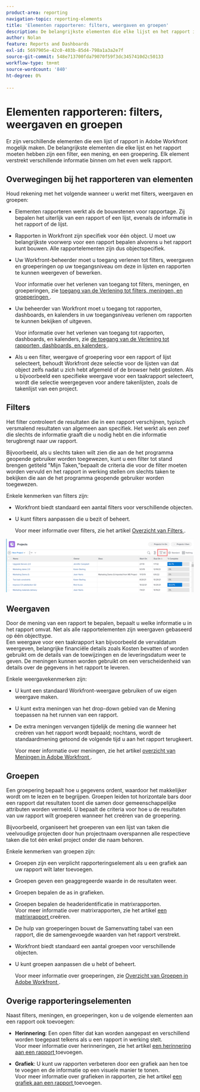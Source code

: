 ```yaml
---
product-area: reporting
navigation-topic: reporting-elements
title: 'Elementen rapporteren: filters, weergaven en groepen'
description: De belangrijkste elementen die elke lijst en het rapport in Workfront moeten hebben zijn een filter, een mening, en een groepering. Elk element verstrekt verschillende informatie binnen om het even welk rapport.
author: Nolan
feature: Reports and Dashboards
exl-id: 5697905e-42c0-403b-85d4-798a1a3a2e7f
source-git-commit: 548e713700fda79070f59f3dc3457410d2c50133
workflow-type: tm+mt
source-wordcount: '840'
ht-degree: 0%

---
```


# Elementen rapporteren: filters, weergaven en groepen

<!--
<div style="color: #ff1493;" data-mc-conditions="QuicksilverOrClassic.Draft mode">
<p>AL: Add information here about all the different kinds of FVGs: in reports, in lists, beta, etc // OR: this article should be a high-level overview of reporting elements. Then, each type of element should have:</p>
<p>- overview for Filters</p>
<p>- create a filter</p>
<p>- share a filter</p>
<p>ALL in Reporting elements but the Shared ones should be linked to Basics> Sharing; some of the articles in the Basics> Navigation> Use lists might beed to link here as well</p>
</div>
-->

Er zijn verschillende elementen die een lijst of rapport in Adobe Workfront mogelijk maken. De belangrijkste elementen die elke lijst en het rapport moeten hebben zijn een filter, een mening, en een groepering. Elk element verstrekt verschillende informatie binnen om het even welk rapport.

## Overwegingen bij het rapporteren van elementen

Houd rekening met het volgende wanneer u werkt met filters, weergaven en groepen:

* Elementen rapporteren werkt als de bouwstenen voor rapportage. Zij bepalen het uiterlijk van een rapport of een lijst, evenals de informatie in het rapport of de lijst.
* Rapporten in Workfront zijn specifiek voor één object. U moet uw belangrijkste voorwerp voor een rapport bepalen alvorens u het rapport kunt bouwen. Alle rapportelementen zijn dus objectspecifiek.
* Uw Workfront-beheerder moet u toegang verlenen tot filters, weergaven en groeperingen op uw toegangsniveau om deze in lijsten en rapporten te kunnen weergeven of bewerken.

  Voor informatie over het verlenen van toegang tot filters, meningen, en groeperingen, zie [ toegang van de Verlening tot filters, meningen, en groeperingen ](../../../administration-and-setup/add-users/configure-and-grant-access/grant-access-fvg.md).

* Uw beheerder van Workfront moet u toegang tot rapporten, dashboards, en kalenders in uw toegangsniveau verlenen om rapporten te kunnen bekijken of uitgeven.

  Voor informatie over het verlenen van toegang tot rapporten, dashboards, en kalenders, zie [ de toegang van de Verlening tot rapporten, dashboards, en kalenders ](../../../administration-and-setup/add-users/configure-and-grant-access/grant-access-reports-dashboards-calendars.md).

* Als u een filter, weergave of groepering voor een rapport of lijst selecteert, behoudt Workfront deze selectie voor de lijsten van dat object zelfs nadat u zich hebt afgemeld of de browser hebt gesloten. Als u bijvoorbeeld een specifieke weergave voor een taakrapport selecteert, wordt die selectie weergegeven voor andere takenlijsten, zoals de takenlijst van een project.

## Filters

Het filter controleert de resultaten die in een rapport verschijnen, typisch versmalend resultaten van algemeen aan specifiek. Het werkt als een zeef die slechts de informatie graaft die u nodig hebt en die informatie terugbrengt naar uw rapport.

Bijvoorbeeld, als u slechts taken wilt zien die aan de het programma geopende gebruiker worden toegewezen, kunt u een filter tot stand brengen getiteld &quot;Mijn Taken,&quot;bepaalt de criteria die voor de filter moeten worden vervuld en het rapport in werking stellen om slechts taken te bekijken die aan de het programma geopende gebruiker worden toegewezen.

Enkele kenmerken van filters zijn:

* Workfront biedt standaard een aantal filters voor verschillende objecten.
* U kunt filters aanpassen die u bezit of beheert.

  Voor meer informatie over filters, zie het artikel [ Overzicht van Filters ](../../../reports-and-dashboards/reports/reporting-elements/filters-overview.md).

![ pictogram van de Filter ](assets/projects-list-with-filter-drop-down-highlighted-nwe.png)

## Weergaven

Door de mening van een rapport te bepalen, bepaalt u welke informatie u in het rapport omvat. Net als alle rapportelementen zijn weergaven gebaseerd op één objecttype.\
Een weergave voor een taakrapport kan bijvoorbeeld de vervaldatum weergeven, belangrijke financiële details zoals Kosten bevatten of worden gebruikt om de details van de toewijzingen en de leveringsdatum weer te geven. De meningen kunnen worden gebruikt om een verscheidenheid van details over de gegevens in het rapport te leveren.

Enkele weergavekenmerken zijn:

* U kunt een standaard Workfront-weergave gebruiken of uw eigen weergave maken.
* U kunt extra meningen van het drop-down gebied van de Mening toepassen na het runnen van een rapport.
* De extra meningen vervangen tijdelijk de mening die wanneer het creëren van het rapport wordt bepaald; nochtans, wordt de standaardmening getoond de volgende tijd u aan het rapport terugkeert.

  Voor meer informatie over meningen, zie het artikel [ overzicht van Meningen in Adobe Workfront ](../../../reports-and-dashboards/reports/reporting-elements/views-overview.md).

## Groepen

Een groepering bepaalt hoe u gegevens ordent, waardoor het makkelijker wordt om te lezen en te begrijpen. Groepen leiden tot horizontale bars door een rapport dat resultaten toont die samen door gemeenschappelijke attributen worden vermeld. U bepaalt de criteria voor hoe u de resultaten van uw rapport wilt groeperen wanneer het creëren van de groepering.

Bijvoorbeeld, organiseert het groeperen van een lijst van taken die veelvoudige projecten door hun projectnaam overspannen alle respectieve taken die tot één enkel project onder die naam behoren.

Enkele kenmerken van groepen zijn:

* Groepen zijn een verplicht rapporteringselement als u een grafiek aan uw rapport wilt later toevoegen.
* Groepen geven een geaggregeerde waarde in de resultaten weer. &#x200B;
* Groepen bepalen de as in grafieken.
* Groepen bepalen de headeridentificatie in matrixrapporten.\
  Voor meer informatie over matrixrapporten, zie het artikel [ een matrixrapport ](../../../reports-and-dashboards/reports/creating-and-managing-reports/create-matrix-report.md) creëren.

* De hulp van groeperingen bouwt de Samenvatting tabel van een rapport, die de samengevoegde waarden van het rapport verstrekt.
* Workfront biedt standaard een aantal groepen voor verschillende objecten.
* U kunt groepen aanpassen die u hebt of beheert.

  Voor meer informatie over groeperingen, zie [ Overzicht van Groepen in Adobe Workfront ](../../../reports-and-dashboards/reports/reporting-elements/groupings-overview.md).

## Overige rapporteringselementen

Naast filters, meningen, en groeperingen, kon u de volgende elementen aan een rapport ook toevoegen:

* **Herinnering**: Een open filter dat kan worden aangepast en verschillend worden toegepast telkens als u een rapport in werking stelt.\
  Voor meer informatie over herinneringen, zie het artikel [ een herinnering aan een rapport ](../../../reports-and-dashboards/reports/creating-and-managing-reports/add-prompt-report.md) toevoegen.

* **Grafiek**: U kunt uw rapporten verbeteren door een grafiek aan hen toe te voegen en de informatie op een visuele manier te tonen.\
  Voor meer informatie over grafieken in rapporten, zie het artikel [ een grafiek aan een rapport ](../../../reports-and-dashboards/reports/creating-and-managing-reports/add-chart-report.md) toevoegen.
